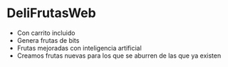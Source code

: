 # DeliFrutasWeb


- Con carrito incluido
- Genera frutas de bits
- Frutas mejoradas con inteligencia artificial
- Creamos frutas nuevas para los que se aburren de las que ya existen
